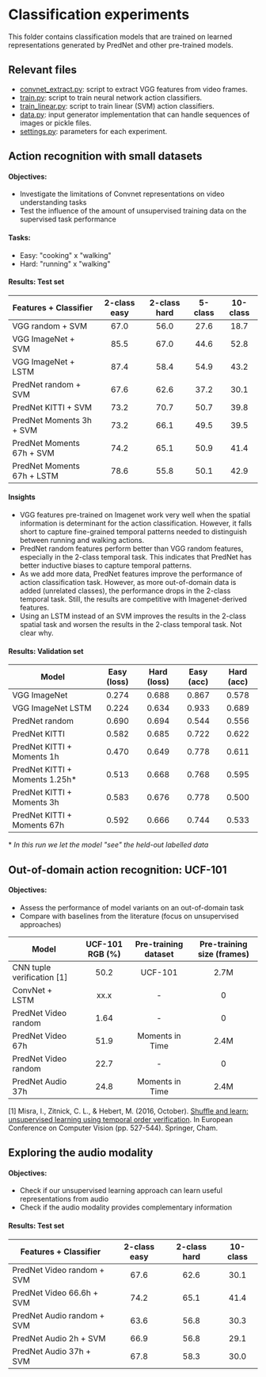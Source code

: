 # Classification experiments

This folder contains classification models that are trained on learned representations generated by PredNet and other pre-trained models.

## Relevant files
* [convnet_extract.py](./convnet_extract.py): script to extract VGG features from video frames.
* [train.py](./train.py): script to train neural network action classifiers.
* [train_linear.py](./train_linear.py): script to train linear (SVM) action classifiers.
* [data.py](./data.py): input generator implementation that can handle sequences of images or pickle files.
* [settings.py](./settings.py): parameters for each experiment.

## Action recognition with small datasets
#### Objectives:
* Investigate the limitations of Convnet representations on video understanding tasks
* Test the influence of the amount of unsupervised training data on the supervised task performance

#### Tasks:
* Easy: "cooking" x "walking"
* Hard: "running" x "walking"

#### Results: Test set

| Features + Classifier           | 2-class easy | 2-class hard | 5-class | 10-class |
| -------------                   | :--: | :--: | :--: | :--: |
| VGG random + SVM                | 67.0 | 56.0 | 27.6 | 18.7 |
| VGG ImageNet + SVM              | 85.5 | 67.0 | 44.6 | 52.8 |
| VGG ImageNet + LSTM             | 87.4 | 58.4 | 54.9 | 43.2 |
| PredNet random + SVM            | 67.6 | 62.6 | 37.2 | 30.1 |
| PredNet KITTI + SVM             | 73.2 | 70.7 | 50.7 | 39.8 |
| PredNet Moments 3h + SVM        | 73.2 | 66.1 | 49.5 | 39.5 |
| PredNet Moments 67h + SVM       | 74.2 | 65.1 | 50.9 | 41.4 |
| PredNet Moments 67h + LSTM      | 78.6 | 55.8 | 50.1 | 42.9 |


#### Insights
* VGG features pre-trained on Imagenet work very well when the spatial information is determinant for the action classification. However, it falls short to capture fine-grained temporal patterns needed to distinguish between running and walking actions.
* PredNet random features perform better than VGG random features, especially in the 2-class temporal task. This indicates that PredNet has better inductive biases to capture temporal patterns.
* As we add more data, PredNet features improve the performance of action classification task. However, as more out-of-domain data is added (unrelated classes), the performance drops in the 2-class temporal task. Still, the results are competitive with Imagenet-derived features.
* Using an LSTM instead of an SVM improves the results in the 2-class spatial task and worsen the results in the 2-class temporal task. Not clear why.


#### Results: Validation set

| Model    | Easy (loss) | Hard (loss) | Easy (acc) | Hard (acc) |    
| -------------                  | :---: | :---: | :---: | :---: |
| VGG ImageNet                   | 0.274 | 0.688 | 0.867 | 0.578 |
| VGG ImageNet LSTM              | 0.224 | 0.634 | 0.933 | 0.689 |
| PredNet random                 | 0.690 | 0.694 | 0.544 | 0.556 |
| PredNet KITTI                  | 0.582 | 0.685 | 0.722 | 0.622 |
| PredNet KITTI + Moments 1h     | 0.470 | 0.649 | 0.778 | 0.611 |
| PredNet KITTI + Moments 1.25h* | 0.513 | 0.668 | 0.768 | 0.595 |
| PredNet KITTI + Moments 3h     | 0.583 | 0.676 | 0.778 | 0.500 |
| PredNet KITTI + Moments 67h    | 0.592 | 0.666 | 0.744 | 0.533 |

\* _In this run we let the model "see" the held-out labelled data_

## Out-of-domain action recognition: UCF-101
#### Objectives:
* Assess the performance of model variants on an out-of-domain task
* Compare with baselines from the literature (focus on unsupervised approaches)

| Model                       | UCF-101 RGB (%) | Pre-training dataset | Pre-training size (frames) |
| -------------               | :--: | :---:           | :---: |
| CNN tuple verification [1]  | 50.2 | UCF-101         | 2.7M  |
| ConvNet + LSTM              | xx.x | -               | 0     |
| PredNet Video random        | 1.64 | -               | 0     |
| PredNet Video 67h           | 51.9 | Moments in Time | 2.4M  |
| PredNet Video random        | 22.7 | -               | 0     |
| PredNet Audio 37h           | 24.8 | Moments in Time | 2.4M  |


[1] Misra, I., Zitnick, C. L., & Hebert, M. (2016, October). [Shuffle and learn: unsupervised learning using temporal order verification](https://link.springer.com/chapter/10.1007/978-3-319-46448-0_32). In European Conference on Computer Vision (pp. 527-544). Springer, Cham.

## Exploring the audio modality
#### Objectives:
* Check if our unsupervised learning approach can learn useful representations from audio
* Check if the audio modality provides complementary information 

#### Results: Test set

| Features + Classifier        | 2-class easy | 2-class hard | 10-class |
| -------------                | :--: | :--: | :--: |
| PredNet Video random + SVM   | 67.6 | 62.6 | 30.1 |
| PredNet Video 66.6h + SVM    | 74.2 | 65.1 | 41.4 |
| PredNet Audio random + SVM   | 63.6 | 56.8 | 30.3 |
| PredNet Audio 2h + SVM       | 66.9 | 56.8 | 29.1 |
| PredNet Audio 37h + SVM      | 67.8 | 58.3 | 30.0 |
